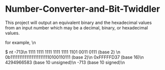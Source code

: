 # Number-Converter-and-Bit-Twiddler

This project will output an equivalent binary and the hexadecimal values from an input number which may be a decimal, binary, or hexadecimal values.

for example, \n 

$ nt -713\n
1111 1111 1111 1111 1111 1101 0011 0111 (base 2) \n
0b11111111111111111111110100110111 (base 2)\n
0xFFFFFD37 (base 16)\n
4294966583 (base 10 unsigned)\n
-713 (base 10 signed)\n
